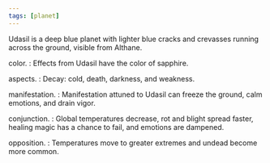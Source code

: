 ```yaml
---
tags: [planet]
---
```


Udasil is a deep blue planet with lighter blue cracks and crevasses running across the ground, visible from Althane.

color.
: Effects from Udasil have the color of <span class="text-[#33abf3]">sapphire</span>.

aspects.
: Decay: cold, death, darkness, and weakness.

manifestation.
: Manifestation attuned to Udasil can freeze the ground, calm emotions, and drain vigor.

conjunction.
: Global temperatures decrease, rot and blight spread faster, healing magic has a chance to fail, and emotions are dampened.

opposition.
: Temperatures move to greater extremes and undead become more common.

